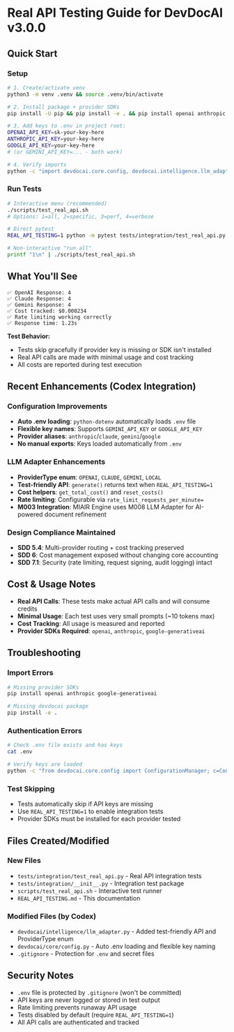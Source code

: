 # Real API Testing Guide for DevDocAI v3.0.0

## Quick Start

### Setup
```bash
# 1. Create/activate venv
python3 -m venv .venv && source .venv/bin/activate

# 2. Install package + provider SDKs
pip install -U pip && pip install -e . && pip install openai anthropic google-generativeai

# 3. Add keys to .env in project root:
OPENAI_API_KEY=sk-your-key-here
ANTHROPIC_API_KEY=your-key-here  
GOOGLE_API_KEY=your-key-here
# (or GEMINI_API_KEY=... - both work)

# 4. Verify imports
python -c "import devdocai.core.config, devdocai.intelligence.llm_adapter"
```

### Run Tests

```bash
# Interactive menu (recommended)
./scripts/test_real_api.sh
# Options: 1=all, 2=specific, 3=perf, 4=verbose

# Direct pytest  
REAL_API_TESTING=1 python -m pytest tests/integration/test_real_api.py -v -s

# Non-interactive "run all"
printf "1\n" | ./scripts/test_real_api.sh
```

## What You'll See

```
✅ OpenAI Response: 4
✅ Claude Response: 4  
✅ Gemini Response: 4
✅ Cost tracked: $0.000234
✅ Rate limiting working correctly
✅ Response time: 1.23s
```

**Test Behavior:**
- Tests skip gracefully if provider key is missing or SDK isn't installed
- Real API calls are made with minimal usage and cost tracking
- All costs are reported during test execution

## Recent Enhancements (Codex Integration)

### Configuration Improvements
- **Auto .env loading**: `python-dotenv` automatically loads `.env` file
- **Flexible key names**: Supports `GEMINI_API_KEY` or `GOOGLE_API_KEY`  
- **Provider aliases**: `anthropic`/`claude`, `gemini`/`google`
- **No manual exports**: Keys loaded automatically from `.env`

### LLM Adapter Enhancements
- **ProviderType enum**: `OPENAI`, `CLAUDE`, `GEMINI`, `LOCAL`
- **Test-friendly API**: `generate()` returns text when `REAL_API_TESTING=1`
- **Cost helpers**: `get_total_cost()` and `reset_costs()`
- **Rate limiting**: Configurable via `rate_limit_requests_per_minute=`
- **M003 Integration**: MIAIR Engine uses M008 LLM Adapter for AI-powered document refinement

### Design Compliance Maintained
- **SDD 5.4**: Multi-provider routing + cost tracking preserved
- **SDD 6**: Cost management exposed without changing core accounting  
- **SDD 7.1**: Security (rate limiting, request signing, audit logging) intact

## Cost & Usage Notes

- **Real API Calls**: These tests make actual API calls and will consume credits
- **Minimal Usage**: Each test uses very small prompts (~10 tokens max)
- **Cost Tracking**: All usage is measured and reported
- **Provider SDKs Required**: `openai`, `anthropic`, `google-generativeai`

## Troubleshooting

### Import Errors
```bash
# Missing provider SDKs
pip install openai anthropic google-generativeai

# Missing devdocai package
pip install -e .
```

### Authentication Errors  
```bash
# Check .env file exists and has keys
cat .env

# Verify keys are loaded
python -c "from devdocai.core.config import ConfigurationManager; c=ConfigurationManager(); print(bool(c.get_api_key('openai')))"
```

### Test Skipping
- Tests automatically skip if API keys are missing
- Use `REAL_API_TESTING=1` to enable integration tests
- Provider SDKs must be installed for each provider tested

## Files Created/Modified

### New Files
- `tests/integration/test_real_api.py` - Real API integration tests
- `tests/integration/__init__.py` - Integration test package
- `scripts/test_real_api.sh` - Interactive test runner
- `REAL_API_TESTING.md` - This documentation

### Modified Files (by Codex)
- `devdocai/intelligence/llm_adapter.py` - Added test-friendly API and ProviderType enum
- `devdocai/core/config.py` - Auto .env loading and flexible key naming
- `.gitignore` - Protection for `.env` and secret files

## Security Notes

- `.env` file is protected by `.gitignore` (won't be committed)
- API keys are never logged or stored in test output
- Rate limiting prevents runaway API usage
- Tests disabled by default (require `REAL_API_TESTING=1`)
- All API calls are authenticated and tracked